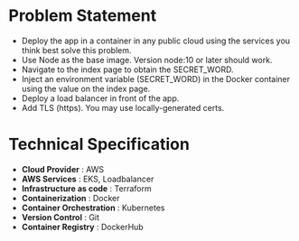 Problem Statement
=================

- Deploy the app in a container in any public cloud using the services you think best solve this problem.
- Use Node as the base image. Version node:10 or later should work.
- Navigate to the index page to obtain the SECRET_WORD.
- Inject an environment variable (SECRET_WORD) in the Docker container using the value on the index page.
- Deploy a load balancer in front of the app.
- Add TLS (https). You may use locally-generated certs.


Technical Specification
=======================

 - **Cloud Provider** : AWS
 - **AWS Services** : EKS, Loadbalancer
 - **Infrastructure as code** : Terraform
 - **Containerization** : Docker
 - **Container Orchestration** : Kubernetes
 - **Version Control** : Git
 - **Container Registry** : DockerHub





